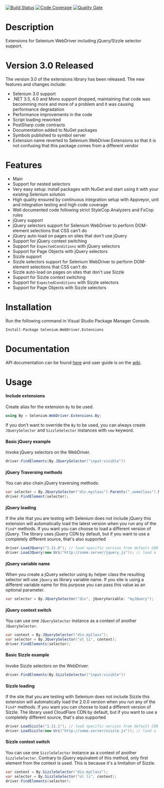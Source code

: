[![Build Status](https://ci.appveyor.com/api/projects/status/xva7kjm1lyi3fqcu?svg=true)](https://ci.appveyor.com/project/RaYell/Selenium.WebDriver.Extensions)
[![Code Coverage](https://codecov.io/gh/Softlr/Selenium.WebDriver.Extensions/branch/develop/graph/badge.svg)](https://codecov.io/gh/Softlr/selenium-webdriver-extensions)
[![Quality Gate](https://sonarqube.com/api/badges/gate?key=selenium.webdriver.extensions)](https://sonarcloud.io/dashboard?id=selenium.webdriver.extensions)

# Description
Extensions for Selenium WebDriver including jQuery/Sizzle selector support.

# Version 3.0 Released
The version 3.0 of the extensions library has been released. The new features and changes include:
* Selenium 3.0 support
* .NET 3.5, 4.0 and Mono support dropped, maintaining that code was becomming more and more of a problem and it was causing performance degradation
* Performance improvements in the code
* Script loading reworked
* PostSharp code contracts
* Documentation added to NuGet packages
* Symbols published to symbol server
* Extension name reverted to Selenium.WebDriver.Extensions so that it is not confusing that this package comes from a different vendor

# Features
* Main
 * Support for nested selectors
 * Very easy setup: install packages with NuGet and start using it with your existing Selenium solution
 * High quality ensured by continuous integration setup with Appveyor, unit and integration testing and high code coverage
 * Well documented code following strict StyleCop.Analyzers and FxCop rules
* jQuery support
 * jQuery selectors support for Selenium WebDriver to perform DOM-element selections that CSS can't do
 * jQuery auto-load on pages on sites that don't use jQuery
 * Support for jQuery context switching
 * Support for `ExpectedConditions` with jQuery selectors
 * Support for Page Objects with jQuery selectors
* Sizzle support
 * Sizzle selectors support for Selenium WebDriver to perform DOM-element selections that CSS can't do
 * Sizzle auto-load on pages on sites that don't use Sizzle
 * Support for Sizzle context switching
 * Support for `ExpectedConditions` with Sizzle selectors
 * Support for Page Objects with Sizzle selectors
 
# Installation
Run the following command in Visual Studio Package Manager Console.
```posh
Install-Package Selenium.WebDriver.Extensions
```

# Documentation
API documentation can be found [here](https://rayell.github.io/selenium-webdriver-extensions/api) and user guide is on the [wiki](https://github.com/RaYell/selenium-webdriver-extensions/wiki).

# Usage

#### Include extensions
Create alias for the extension `By` to be used.
```csharp
using By = Selenium.WebDriver.Extensions.By;
```

If you don't want to override the `By` to be used, you can always create `JQuerySelector` and `SizzleSelector` instances with `new` keyword.

#### Basic jQuery example
Invoke jQuery selectors on the WebDriver.
```csharp
driver.FindElements(By.JQuerySelector("input:visible"))
```

#### jQuery Traversing methods
You can also chain jQuery traversing methods.
```csharp
var selector = By.JQuerySelector("div.myclass").Parents(".someClass").NextAll();
driver.FindElement(selector);
```

#### jQuery loading
If the site that you are testing with Selenium does not include jQuery this extension will automatically load the latest version when you run any of the `Find*` methods. If you want you can choose to load a different version of jQuery. The library uses jQuery CDN by default, but if you want to use a completely different source, that's also supported

```csharp
driver.LoadJQuery("1.11.0"); // load specific version from default CDN
driver.LoadJQuery(new Uri("http://some.server/jquery.js")); // load a library from other source
```

#### jQuery variable name
When you create a jQuery selector using `By` helper class the resulting selector will use `jQuery` as library variable name. If you site is using a different variable name for this purpose you can pass this value as an optional parameter.

```csharp
var selector = By.JQuerySelector("div", jQueryVariable: "myJQuery");
```

#### jQuery context switch
You can use one `JQuerySelector` instance as a context of another `JQuerySelector`.

```csharp
var context = By.JQuerySelector("div.myClass");
var selector = By.JQuerySelector("ol li", context);
driver.FindElements(selector);
```

#### Basic Sizzle example
Invoke Sizzle selectors on the WebDriver.
```csharp
driver.FindElements(By.SizzleSelector("input:visible"))
```

#### Sizzle loading
If the site that you are testing with Selenium does not include Sizzle this extension will automatically load the 2.0.0 version when you run any of the `Find*` methods. If you want you can choose to load a different version of Sizzle. The library used CloudFlare CDN by default, but if you want to use a completely different source, that's also supported

```csharp
driver.LoadSizzle("1.11.1"); // load specific version from default CDN
driver.LoadSizzle(new Uri("http://some.server/sizzle.js")); // load a library from other source
```

#### Sizzle context switch
You can use one `SizzleSelector` instance as a context of another `SizzleSelector`. Contrary to jQuery equivalent of this method, only first element from the context is used. This is because it's a limitation of Sizzle.

```csharp
var context = By.SizzleSelector("div.myClass");
var selector = By.SizzleSelector("ol li", context);
driver.FindElements(selector);
```
